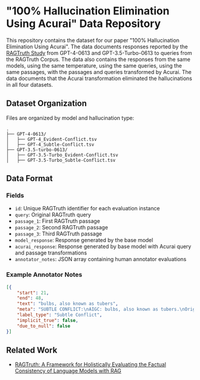 # "100% Hallucination Elimination Using Acurai" Data Repository

This repository contains the dataset for our paper "100% Hallucination Elimination Using Acurai". The data documents responses reported by the [RAGTruth Study](https://arxiv.org/abs/2401.00396) from GPT-4-0613 and GPT-3.5-Turbo-0613 to queries from the RAGTruth Corpus. The data also contains the responses from the same models, using the same temperature, using the same queries, using the same passages, with the passages and queries transformed by Acurai. The data documents that the Acurai transformation eliminated the hallucinations in all four datasets.


## Dataset Organization

Files are organized by model and hallucination type:

```
.
├── GPT-4-0613/
│   ├── GPT-4_Evident-Conflict.tsv
│   ├── GPT-4_Subtle-Conflict.tsv
├── GPT-3.5-turbo-0613/
│   ├── GPT-3.5-Turbo_Evident-Conflict.tsv
│   ├── GPT-3.5-Turbo_Subtle-Conflict.tsv
```

## Data Format

### Fields
- `id`: Unique RAGTruth identifier for each evaluation instance
- `query`: Original RAGTruth query
- `passage_1`: First RAGTruth passage 
- `passage_2`: Second RAGTruth passage 
- `passage_3`: Third RAGTruth passage 
- `model_response`: Response generated by the base model
- `acurai_response`: Response generated by base model with Acurai query and passage transformations
- `annotator_notes`: JSON array containing human annotator evaluations

### Example Annotator Notes
```json
[{
    "start": 21,
    "end": 48,
    "text": "bulbs, also known as tubers",
    "meta": "SUBTLE CONFLICT:\nAIGC: bulbs, also known as tubers.\nOriginal: tubers (like bulbs)\n",
    "label_type": "Subtle Conflict",
    "implicit_true": false,
    "due_to_null": false
}]
```
## Related Work
- [RAGTruth: A Framework for Holistically Evaluating the Factual Consistency of Language Models with RAG](https://arxiv.org/abs/2401.00396)